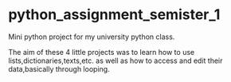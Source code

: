 # python_assignment_semister_1
Mini python project for my university python class.

The aim of these 4 little projects was to learn how to use lists,dictionaries,texts,etc. as well as how to access and edit their data,basically through looping.
